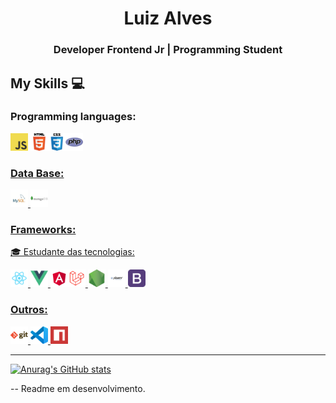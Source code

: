 <h1 align="center">Luiz Alves</h1>

<h3 align="center">Developer Frontend Jr | Programming Student


## My Skills :computer:


### Programming languages:  

<p><img alt="JavaScript" title="JavaScript" height="28px"
src="https://raw.githubusercontent.com/github/explore/80688e429a7d4ef2fca1e82350fe8e3517d3494d/topics/javascript/javascript.png"/> <a href="#"><img alt="HTML5" title="HTML5" height="28px"
src="https://raw.githubusercontent.com/github/explore/80688e429a7d4ef2fca1e82350fe8e3517d3494d/topics/html/html.png"/><a href="#"><img alt="CSS3" title="CSS3" height="28px"
src="https://raw.githubusercontent.com/github/explore/80688e429a7d4ef2fca1e82350fe8e3517d3494d/topics/css/css.png"/><img alt="PHP" title="PHP" height="28px"
src="https://raw.githubusercontent.com/github/explore/80688e429a7d4ef2fca1e82350fe8e3517d3494d/topics/php/php.png"/></p>


### Data Base: 

<p><img alt="MySql" title="MySql" height="28px"
src="https://raw.githubusercontent.com/github/explore/80688e429a7d4ef2fca1e82350fe8e3517d3494d/topics/mysql/mysql.png"/> <img alt="MongoDB" title="MongoDB" height="28px"
src="https://raw.githubusercontent.com/github/explore/80688e429a7d4ef2fca1e82350fe8e3517d3494d/topics/mongodb/mongodb.png"/> </p>


### Frameworks: 
🎓 Estudante das tecnologias:
<p><img alt="React" title="React" height="28px"
src="https://raw.githubusercontent.com/github/explore/80688e429a7d4ef2fca1e82350fe8e3517d3494d/topics/react/react.png"/> <img alt="Vue" title="Vue" height="28px"
src="https://raw.githubusercontent.com/github/explore/80688e429a7d4ef2fca1e82350fe8e3517d3494d/topics/vue/vue.png"/> <img alt="Angular" title="Angular" height="28px"
src="https://raw.githubusercontent.com/github/explore/80688e429a7d4ef2fca1e82350fe8e3517d3494d/topics/angular/angular.png"/><img alt="Laravel" title="Laravel" height="28px"
src="https://raw.githubusercontent.com/github/explore/80688e429a7d4ef2fca1e82350fe8e3517d3494d/topics/laravel/laravel.png"/> <img alt="NodeJs" title="NodeJs" height="28px"
src="https://raw.githubusercontent.com/github/explore/80688e429a7d4ef2fca1e82350fe8e3517d3494d/topics/nodejs/nodejs.png"/> <img alt="JQuery" title="JQuery" height="28px"
src="https://raw.githubusercontent.com/github/explore/80688e429a7d4ef2fca1e82350fe8e3517d3494d/topics/jquery/jquery.png"/> <img alt="Bootstrap" title="Bootstrap" height="28px"
src="https://raw.githubusercontent.com/github/explore/80688e429a7d4ef2fca1e82350fe8e3517d3494d/topics/bootstrap/bootstrap.png"/></p>

### Outros: 

<p> <img alt="Git" title="Git" height="28px"
src="https://raw.githubusercontent.com/github/explore/80688e429a7d4ef2fca1e82350fe8e3517d3494d/topics/git/git.png"/> <img alt="VSCode" title="VSCode" height="28px"
src="https://raw.githubusercontent.com/github/explore/80688e429a7d4ef2fca1e82350fe8e3517d3494d/topics/visual-studio-code/visual-studio-code.png"/> <img alt="NPM" title="NPM" height="28px"
src="https://raw.githubusercontent.com/github/explore/80688e429a7d4ef2fca1e82350fe8e3517d3494d/topics/npm/npm.png"/></p>

<hr>

[![Anurag's GitHub stats](https://github-readme-stats.vercel.app/api?username=LuizAlves01&show_icons=true&theme=tokyonight&count_private=true&hide_border=true&locale=pt-br)](https://github.com/anuraghazra/github-readme-stats)

<p>-- Readme em desenvolvimento.
